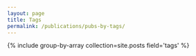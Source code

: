 ```yaml
---
layout: page
title: Tags
permalink: /publications/pubs-by-tags/
---
```


{% include group-by-array collection=site.posts field='tags' %}


